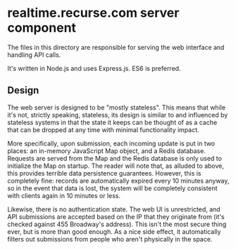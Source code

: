 # realtime.recurse.com server component

The files in this directory are responsible for serving the web interface and handling API calls.

It's written in Node.js and uses Express.js. ES6 is preferred.

## Design

The web server is designed to be "mostly stateless". This means that while it's not, strictly speaking, stateless, its design is similar to and influenced by stateless systems in that the state it keeps can be thought of as a cache that can be dropped at any time with minimal functionality impact.

More specifically, upon submission, each incoming update is put in two places: an in-memory JavaScript Map object, and a Redis database. Requests are served from the Map and the Redis database is only used to initialize the Map on startup. The reader will note that, as alluded to above, this provides terrible data persistence guarantees. However, this is completely fine: records are automatically expired every 10 minutes anyway, so in the event that data is lost, the system will be completely consistent with clients again in 10 minutes or less.

Likewise, there is no authentication state. The web UI is unrestricted, and API submissions are accepted based on the IP that they originate from (it's checked against 455 Broadway's address). This isn't the most secure thing ever, but is more than good enough. As a nice side effect, it automatically filters out submissions from people who aren't physically in the space.
